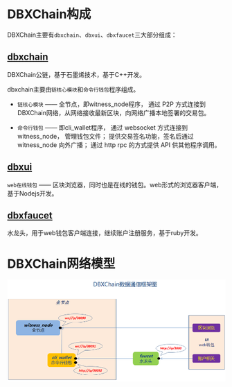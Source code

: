 # DBXChain构成

DBXChain主要有`dbxchain`、`dbxui`、`dbxfaucet`三大部分组成：

## [<b>dbxchain</b>](../dbxchain/introduction.md)

DBXChain公链，基于石墨烯技术，基于C++开发。

dbxchain主要由`链核心模块`和`命令行钱包`程序组成。

- `链核心模块` —— 全节点，即witness_node程序， 通过 P2P 方式连接到DBXChain网络，从网络接收最新区块，向网络广播本地签署的交易包。

- `命令行钱包` —— 即cli_wallet程序， 通过 websocket 方式连接到 witness_node， 管理钱包文件； 提供交易签名功能，签名后通过 witness_node 向外广播； 通过 http rpc 的方式提供 API 供其他程序调用。


## [<b>dbxui</b>](dbxui_introduction.md) 

`web在线钱包` —— 区块浏览器，同时也是在线的钱包。web形式的浏览器客户端，基于Nodejs开发。

## [<b>dbxfaucet</b>](dbxfaucet_introduction.md) 

水龙头，用于web钱包客户端连接，继续账户注册服务，基于ruby开发。


# DBXChain网络模型
![](dbxchain.png)
